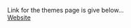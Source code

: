 Link for the themes page is give below...<br/>
<a href="https://alphacoder-69.github.io/Temp-host/index.html">Website</a>
